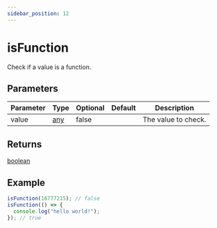 ```yaml
---
sidebar_position: 12
---
```


# isFunction

Check if a value is a function.

## Parameters

| Parameter | Type                                                                     | Optional | Default | Description         |
| --------- | ------------------------------------------------------------------------ | -------- | ------- | ------------------- |
| value     | [any](https://www.typescriptlang.org/docs/handbook/basic-types.html#any) | false    |         | The value to check. |

## Returns

[boolean](https://developer.mozilla.org/en-US/docs/Web/JavaScript/Reference/Global_Objects/Boolean)

## Example

```js
isFunction(16777215); // false
isFunction(() => {
  console.log("hello world!");
}); // true
```
